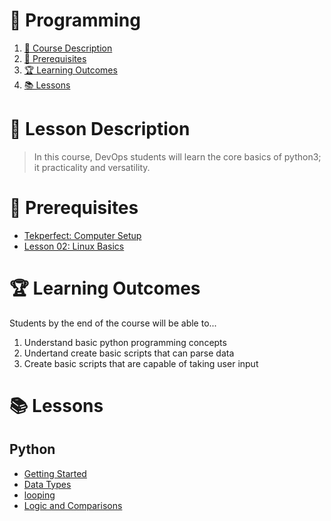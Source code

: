 # 🤖 Programming

1. [📝 Course Description](#📝-course-description)
2. [🎯 Prerequisites](#🎯-prerequisites)
3. [🏆 Learning Outcomes](#🏆-learning-outcomes)
4. [📚 Lessons](#📚-lessons)


# 📝 Lesson Description

> In this course, DevOps students will learn the core basics of python3; it practicality and versatility.

# 🎯 Prerequisites

* [Tekperfect: Computer Setup](/lessons/computer-setup.md)
* [Lesson 02: Linux Basics](/courses/02-Os_Basics/linux-basics.md)

# 🏆 Learning Outcomes

Students by the end of the course will be able to...

1. Understand basic python programming concepts
1. Undertand create basic scripts that can parse data
1. Create basic scripts that are capable of taking user input

# 📚 Lessons
## Python

- [Getting Started](courses/05-Programming/lessons/getting-started.md)
- [Data Types](courses/05-Programming/lessons/data-structures.md)
- [looping](courses/05-Programming/lessons/math-and-looping.md)
- [Logic and Comparisons](courses/05-Programming/lessons/variables-and-data-structures.md)
